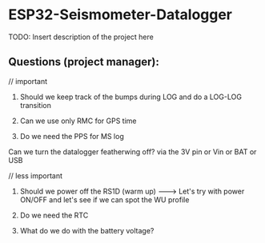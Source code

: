 # ESP32-Seismometer-Datalogger
 
TODO: Insert description of the project here


Questions (project manager):
----------

// important

1. Should we keep track of the bumps during LOG and do a LOG-LOG transition

1. Can we use only RMC for GPS time 

1. Do we need the PPS for MS log

Can we turn the datalogger featherwing off? via the 3V pin or Vin or BAT or USB

// less important

1. Should we power off the RS1D (warm up) ---> Let's try with power ON/OFF and let's see if we can spot the WU profile

1. Do we need the RTC

1. What do we do with the battery voltage?
